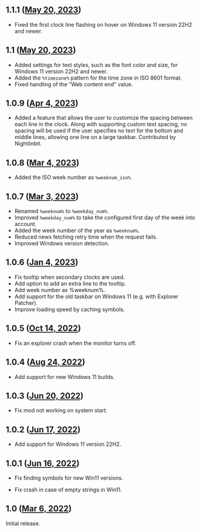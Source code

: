 ## 1.1.1 ([May 20, 2023](https://github.com/ramensoftware/windhawk-mods/blob/9c814a48137a68e5e1262b98d84be86b08ab96e9/mods/taskbar-clock-customization.wh.cpp))

* Fixed the first clock line flashing on hover on Windows 11 version 22H2 and newer.
## 1.1 ([May 20, 2023](https://github.com/ramensoftware/windhawk-mods/blob/0718eb23fbfa530f9a7bc1c1892f071db8b4fb41/mods/taskbar-clock-customization.wh.cpp))

* Added settings for text styles, such as the font color and size, for Windows 11 version 22H2 and newer.
* Added the `%timezone%` pattern for the time zone in ISO 8601 format.
* Fixed handling of the "Web content end" value.
## 1.0.9 ([Apr 4, 2023](https://github.com/ramensoftware/windhawk-mods/blob/f053e22f61b37e9561a8de8786541dd79be955f1/mods/taskbar-clock-customization.wh.cpp))

* Added a feature that allows the user to customize the spacing between each line in the clock. Along with supporting custom text spacing, no spacing will be used if the user specifies no text for the bottom and middle lines, allowing one line on a large taskbar. Contributed by Nightlinbit.
## 1.0.8 ([Mar 4, 2023](https://github.com/ramensoftware/windhawk-mods/blob/0a2d75864aab7e62da9262f5e054cba6e37baba7/mods/taskbar-clock-customization.wh.cpp))

* Added the ISO week number as `%weeknum_iso%`.

## 1.0.7 ([Mar 3, 2023](https://github.com/ramensoftware/windhawk-mods/blob/0dbb93c0ff0d66038a539dd3d6c97690701d4757/mods/taskbar-clock-customization.wh.cpp))

* Renamed `%weeknum%` to `%weekday_num%`.
* Improved `%weekday_num%` to take the configured first day of the week into account.
* Added the week number of the year as `%weeknum%`.
* Reduced news fetching retry time when the request fails.
* Improved Windows version detection.

## 1.0.6 ([Jan 4, 2023](https://github.com/ramensoftware/windhawk-mods/blob/73cb003a7158fe622a169362a6669ccc9bfbd95e/mods/taskbar-clock-customization.wh.cpp))

* Fix tooltip when secondary clocks are used.
* Add option to add an extra line to the tooltip.
* Add week number as %weeknum%.
* Add support for the old taskbar on Windows 11 (e.g. with Explorer Patcher).
* Improve loading speed by caching symbols.

## 1.0.5 ([Oct 14, 2022](https://github.com/ramensoftware/windhawk-mods/blob/18343f1646f86232bfa309f20ab19857cbbd9cb1/mods/taskbar-clock-customization.wh.cpp))

* Fix an explorer crash when the monitor turns off.

## 1.0.4 ([Aug 24, 2022](https://github.com/ramensoftware/windhawk-mods/blob/e2ca051a501e542dc5e4a3ad6e2945fb4d1b3b35/mods/taskbar-clock-customization.wh.cpp))

* Add support for new Windows 11 builds.

## 1.0.3 ([Jun 20, 2022](https://github.com/ramensoftware/windhawk-mods/blob/c450034bab997a7833c0843c9e35d5506e3e8899/mods/taskbar-clock-customization.wh.cpp))

* Fix mod not working on system start.

## 1.0.2 ([Jun 17, 2022](https://github.com/ramensoftware/windhawk-mods/blob/e39485cf274daba4c6ec76329b9f8112ecf973ea/mods/taskbar-clock-customization.wh.cpp))

* Add support for Windows 11 version 22H2.

## 1.0.1 ([Jun 16, 2022](https://github.com/ramensoftware/windhawk-mods/blob/972c27bbbcdf39a2b8faf02cbfe5da2bc6080ee5/mods/taskbar-clock-customization.wh.cpp))

* Fix finding symbols for new Win11 versions.

* Fix crash in case of empty strings in Win11.

## 1.0 ([Mar 6, 2022](https://github.com/ramensoftware/windhawk-mods/blob/85322d8095db39e00abcd70168b490c9602c43d4/mods/taskbar-clock-customization.wh.cpp))

Initial release.
